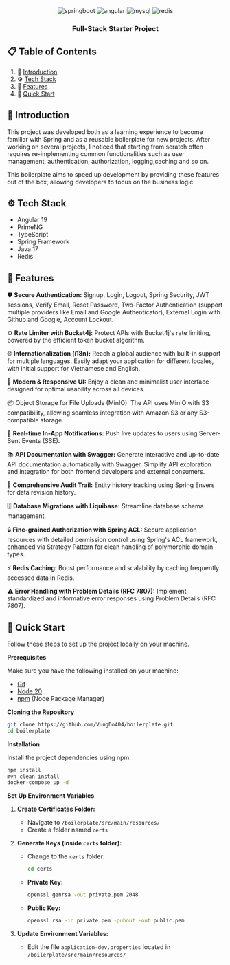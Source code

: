 <div align="center">

  <div>
     <img src="https://img.shields.io/badge/SpringBoot-6DB33F?style=flat-square&logo=Spring&logoColor=white"
alt="springboot" />
<img src="https://img.shields.io/badge/Angular-DD0031?style=flat-square&logo=angular&logoColor=white"
alt="angular" />
<img src="https://img.shields.io/badge/MySQL-4479A1?style=flat-square&logo=mysql&logoColor=fff" alt="mysql" />
<img src="https://img.shields.io/badge/Redis-%23DD0031.svg?style=flat-square&logo=redis&logoColor=white" alt="redis" />
  </div>

<h3 align="center">Full-Stack Starter Project</h3>

</div>

## 📋 <a name="table">Table of Contents</a>

1. 🤖 [Introduction](#introduction)
2. ⚙️ [Tech Stack](#tech-stack)
3. 🔋 [Features](#features)
4. 🤸 [Quick Start](#quick-start)

## <a name="introduction">🤖 Introduction</a>

This project was developed both as a learning experience to become familiar with Spring and as a reusable boilerplate
for new projects.
After working on several projects, I noticed that starting from scratch often requires re-implementing common
functionalities such as user management, authentication, authorization, logging,caching and so on.

This boilerplate aims
to speed up development by providing these features out of the box, allowing developers to focus on the business logic.

## <a name="tech-stack">⚙️ Tech Stack</a>

- Angular 19
- PrimeNG
- TypeScript
- Spring Framework
- Java 17
- Redis

## <a name="features">🔋 Features</a>

🛡️ **Secure Authentication:** Signup, Login, Logout, Spring Security, JWT sessions, Verify Email, Reset Password,
Two-Factor Authentication (support multiple providers like Email and Google Authenticator), External Login with
Github and Google, Account Lockout.

⚙️ **Rate Limiter with Bucket4j:** Protect APIs with Bucket4j's rate limiting, powered by the efficient token bucket
algorithm.

🌐 **Internationalization (i18n):**  Reach a global audience with built-in support for multiple languages. Easily adapt
your application for different locales, with initial support for Vietnamese and English.

🎨 **Modern & Responsive UI:**  Enjoy a clean and minimalist user interface designed for optimal usability across all
devices.

📦 Object Storage for File Uploads (MinIO): The API uses MinIO with S3 compatibility, allowing seamless integration with
Amazon S3 or any S3-compatible storage.

📢 **Real-time In-App Notifications:** Push live updates to users using Server-Sent Events (SSE).

📚 **API Documentation with Swagger:**  Generate interactive and up-to-date API documentation automatically with
Swagger. Simplify API exploration and integration for both frontend developers and external consumers.

🔄 **Comprehensive Audit Trail:**  Entity history tracking using Spring Envers for data revision history.

🗄️ **Database Migrations with Liquibase:**  Streamline database schema management.

🔒 **Fine-grained Authorization with Spring ACL:** Secure application resources with detailed permission control using Spring's ACL framework, enhanced via Strategy Pattern for clean handling of polymorphic domain types.

⚡ **Redis Caching:** Boost performance and scalability by caching frequently accessed data in Redis.

⚠️  **Error Handling with Problem Details (RFC 7807):** Implement standardized and informative error responses using
Problem Details (RFC 7807).

## <a name="quick-start">🤸 Quick Start</a>

Follow these steps to set up the project locally on your machine.

**Prerequisites**

Make sure you have the following installed on your machine:

- [Git](https://git-scm.com/)
- [Node 20](https://nodejs.org/en/blog/release/v20.16.0)
- [npm](https://www.npmjs.com/) (Node Package Manager)

**Cloning the Repository**

```bash
git clone https://github.com/VungDo404/boilerplate.git
cd boilerplate
```

**Installation**

Install the project dependencies using npm:

```bash
npm install
mvn clean install
docker-compose up -d
```

**Set Up Environment Variables**

1. **Create Certificates Folder:**
    - Navigate to `/boilerplate/src/main/resources/`
    - Create a folder named `certs`

2. **Generate Keys (inside `certs` folder):**
    - Change to the `certs` folder:
      ```bash
      cd certs
      ```
    - **Private Key:**
      ```bash
      openssl genrsa -out private.pem 2048
      ```
    - **Public Key:**
      ```bash
      openssl rsa -in private.pem -pubout -out public.pem
      ```

3. **Update Environment Variables:**
    - Edit the file `application-dev.properties` located in `/boilerplate/src/main/resources/`
